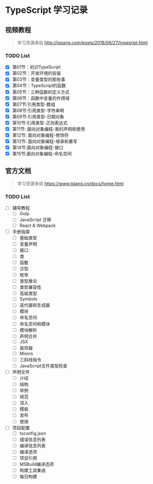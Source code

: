 # TypeScript 学习记录

## 视频教程
> 学习资源来自 http://jspang.com/posts/2018/06/27/typesript.html
### TODO List
- [x] 第01节：初识TypeScript  
- [x] 第02节：开发环境的安装  
- [x] 第03节：变量类型的那些事  
- [x] 第04节：TypeScript的函数  
- [x] 第05节：三种函数的定义方式  
- [x] 第06节：函数中变量的作用域  
- [x] 第07节:引用类型-数组  
- [x] 第08节:引用类型-字符串啊  
- [x] 第09节:引用类型-日期对象  
- [x] 第10节:引用类型-正则表达式  
- [x] 第11节: 面向对象编程-类的声明和使用  
- [x] 第12节: 面向对象编程-修饰符  
- [x] 第13节: 面向对象编程-继承和重写  
- [x] 第14节:面向对象编程-接口  
- [x] 第15节:面向对象编程-命名空间  

## 官方文档

> 学习资源来自 https://www.tslang.cn/docs/home.html

### TODO List
- [ ] 辅导教程
    - [ ] Gulp
    - [ ] JavaScript 迁移
    - [ ] React & Webpack
- [ ] 手册指南
    - [ ] 基础类型
    - [ ] 变量声明
    - [ ] 接口
    - [ ] 类
    - [ ] 函数
    - [ ] 泛型
    - [ ] 枚举
    - [ ] 类型推论
    - [ ] 类型兼容性
    - [ ] 高级类型
    - [ ] Symbols
    - [ ] 迭代器和生成器
    - [ ] 模块
    - [ ] 命名空间
    - [ ] 命名空间和模块
    - [ ] 模块解析
    - [ ] 声明合并
    - [ ] JSX
    - [ ] 装饰器
    - [ ] Mixins
    - [ ] 三斜线指令
    - [ ] JavaScript文件类型检查
- [ ] 声明文件
    - [ ] 介绍
    - [ ] 结构
    - [ ] 举例
    - [ ] 规范
    - [ ] 深入
    - [ ] 模板
    - [ ] 发布
    - [ ] 使用
- [ ] 项目配置
    - [ ] tsconfig.json
    - [ ] 错误信息列表
    - [ ] 编译信息列表
    - [ ] 编译选项
    - [ ] 项目引用
    - [ ] MSBuild编译选项
    - [ ] 构建工具集成
    - [ ] 每日构建
